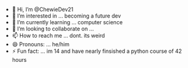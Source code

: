 - 👋 Hi, I’m @ChewieDev21
- 👀 I’m interested in ... becoming a future dev
- 🌱 I’m currently learning ... computer science 
- 💞️ I’m looking to collaborate on ...
- 📫 How to reach me ... dont. its weird 
- 😄 Pronouns: ... he/him
- ⚡ Fun fact: ... im 14 and have nearly finsished a python course of 42 hours

<!---
ChewieDev21/ChewieDev21 is a ✨ special ✨ repository because its `README.md` (this file) appears on your GitHub profile.
You can click the Preview link to take a look at your changes.
--->
